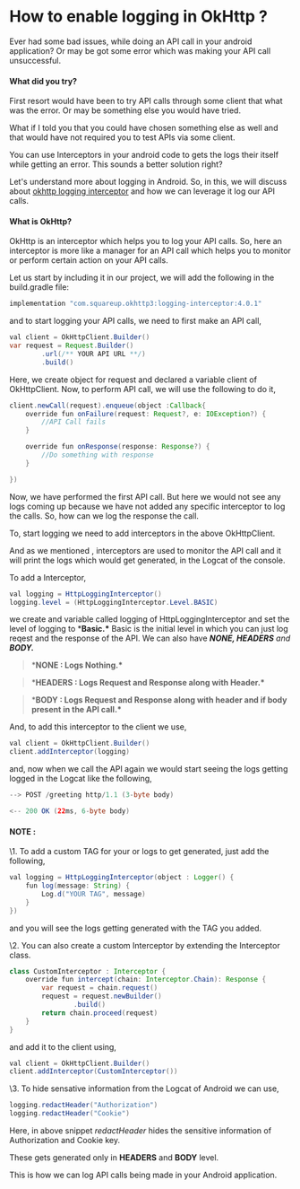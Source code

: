 # How to enable logging in OkHttp ?

Ever had some bad issues, while doing an API call in your android application? Or may be got some error which was making your API call unsuccessful.

#### What did you try?

First resort would have been to try API calls through some client that what was the error. Or may be something else you would have tried.

What if I told you that you could have chosen something else as well and that would have not required you to test APIs via some client.

You can use Interceptors in your android code to gets the logs their itself while getting an error. This sounds a better solution right?

Let's understand more about logging in Android. So, in this, we will discuss about [okhttp logging interceptor](https://github.com/square/okhttp/tree/master/okhttp-logging-interceptor) and how we can leverage it log our API calls.

#### What is OkHttp?

OkHttp is an interceptor which helps you to log your API calls. So, here an interceptor is more like a manager for an API call which helps you to monitor or perform certain action on your API calls.

Let us start by including it in our project, we will add the following in the build.gradle file:

```java
implementation "com.squareup.okhttp3:logging-interceptor:4.0.1"
```

and to start logging your API calls, we need to first make an API call,

```java
val client = OkHttpClient.Builder()
var request = Request.Builder()
        .url(/** YOUR API URL **/)
        .build()
```

Here, we create object for request and declared a variable client of OkHttpClient. Now, to perform API call, we will use the following to do it,

```java
client.newCall(request).enqueue(object :Callback{
    override fun onFailure(request: Request?, e: IOException?) {
        //API Call fails
    }

    override fun onResponse(response: Response?) {
        //Do something with response
    }

})
```

Now, we have performed the first API call. But here we would not see any logs coming up because we have not added any specific interceptor to log the calls. So, how can we log the response the call.

To, start logging we need to add interceptors in the above OkHttpClient.

And as we mentioned , interceptors are used to monitor the API call and it will print the logs which would get generated, in the Logcat of the console.

To add a Interceptor,

```java
val logging = HttpLoggingInterceptor()
logging.level = (HttpLoggingInterceptor.Level.BASIC)
```

we create and variable called logging of HttpLoggingInterceptor and set the level of logging to ***Basic.\*** Basic is the initial level in which you can just log reqest and the response of the API. We can also have ***NONE, HEADERS** and **BODY.***

> ***NONE : Logs Nothing.\***

> ***HEADERS : Logs Request and Response along with Header.\***

> ***BODY : Logs Request and Response along with header and if body present in the API call.\***

And, to add this interceptor to the client we use,

```java
val client = OkHttpClient.Builder()
client.addInterceptor(logging)
```

and, now when we call the API again we would start seeing the logs getting logged in the Logcat like the following,

```java
--> POST /greeting http/1.1 (3-byte body)

<-- 200 OK (22ms, 6-byte body)
```

#### **NOTE :**

\1. To add a custom TAG for your or logs to get generated, just add the following,

```java
val logging = HttpLoggingInterceptor(object : Logger() {
    fun log(message: String) {
        Log.d("YOUR TAG", message)
    }
})
```

and you will see the logs getting generated with the TAG you added.

\2. You can also create a custom Interceptor by extending the Interceptor class.

```java
class CustomInterceptor : Interceptor {
    override fun intercept(chain: Interceptor.Chain): Response {
        var request = chain.request()
        request = request.newBuilder()
                .build()
        return chain.proceed(request)
    }
}
```

and add it to the client using,

```java
val client = OkHttpClient.Builder()
client.addInterceptor(CustomInterceptor())
```

\3. To hide sensative information from the Logcat of Android we can use,

```java
logging.redactHeader("Authorization")
logging.redactHeader("Cookie")
```

Here, in above snippet *redactHeader* hides the sensitive information of Authorization and Cookie key.

These gets generated only in **HEADERS** and **BODY** level.

This is how we can log API calls being made in your Android application.